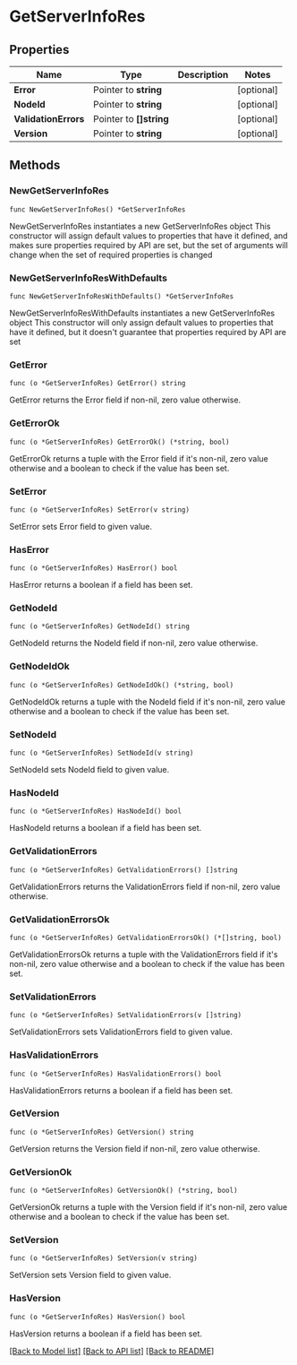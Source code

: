 # GetServerInfoRes

## Properties

Name | Type | Description | Notes
------------ | ------------- | ------------- | -------------
**Error** | Pointer to **string** |  | [optional] 
**NodeId** | Pointer to **string** |  | [optional] 
**ValidationErrors** | Pointer to **[]string** |  | [optional] 
**Version** | Pointer to **string** |  | [optional] 

## Methods

### NewGetServerInfoRes

`func NewGetServerInfoRes() *GetServerInfoRes`

NewGetServerInfoRes instantiates a new GetServerInfoRes object
This constructor will assign default values to properties that have it defined,
and makes sure properties required by API are set, but the set of arguments
will change when the set of required properties is changed

### NewGetServerInfoResWithDefaults

`func NewGetServerInfoResWithDefaults() *GetServerInfoRes`

NewGetServerInfoResWithDefaults instantiates a new GetServerInfoRes object
This constructor will only assign default values to properties that have it defined,
but it doesn't guarantee that properties required by API are set

### GetError

`func (o *GetServerInfoRes) GetError() string`

GetError returns the Error field if non-nil, zero value otherwise.

### GetErrorOk

`func (o *GetServerInfoRes) GetErrorOk() (*string, bool)`

GetErrorOk returns a tuple with the Error field if it's non-nil, zero value otherwise
and a boolean to check if the value has been set.

### SetError

`func (o *GetServerInfoRes) SetError(v string)`

SetError sets Error field to given value.

### HasError

`func (o *GetServerInfoRes) HasError() bool`

HasError returns a boolean if a field has been set.

### GetNodeId

`func (o *GetServerInfoRes) GetNodeId() string`

GetNodeId returns the NodeId field if non-nil, zero value otherwise.

### GetNodeIdOk

`func (o *GetServerInfoRes) GetNodeIdOk() (*string, bool)`

GetNodeIdOk returns a tuple with the NodeId field if it's non-nil, zero value otherwise
and a boolean to check if the value has been set.

### SetNodeId

`func (o *GetServerInfoRes) SetNodeId(v string)`

SetNodeId sets NodeId field to given value.

### HasNodeId

`func (o *GetServerInfoRes) HasNodeId() bool`

HasNodeId returns a boolean if a field has been set.

### GetValidationErrors

`func (o *GetServerInfoRes) GetValidationErrors() []string`

GetValidationErrors returns the ValidationErrors field if non-nil, zero value otherwise.

### GetValidationErrorsOk

`func (o *GetServerInfoRes) GetValidationErrorsOk() (*[]string, bool)`

GetValidationErrorsOk returns a tuple with the ValidationErrors field if it's non-nil, zero value otherwise
and a boolean to check if the value has been set.

### SetValidationErrors

`func (o *GetServerInfoRes) SetValidationErrors(v []string)`

SetValidationErrors sets ValidationErrors field to given value.

### HasValidationErrors

`func (o *GetServerInfoRes) HasValidationErrors() bool`

HasValidationErrors returns a boolean if a field has been set.

### GetVersion

`func (o *GetServerInfoRes) GetVersion() string`

GetVersion returns the Version field if non-nil, zero value otherwise.

### GetVersionOk

`func (o *GetServerInfoRes) GetVersionOk() (*string, bool)`

GetVersionOk returns a tuple with the Version field if it's non-nil, zero value otherwise
and a boolean to check if the value has been set.

### SetVersion

`func (o *GetServerInfoRes) SetVersion(v string)`

SetVersion sets Version field to given value.

### HasVersion

`func (o *GetServerInfoRes) HasVersion() bool`

HasVersion returns a boolean if a field has been set.


[[Back to Model list]](../README.md#documentation-for-models) [[Back to API list]](../README.md#documentation-for-api-endpoints) [[Back to README]](../README.md)


